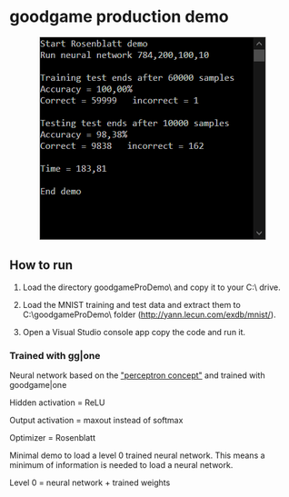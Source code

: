 # goodgame production demo

<p align="center">
<img src="https://raw.githubusercontent.com/grensen/goodgameExportDemo/master/figure1.png">
</p>

## How to run 
1. Load the directory goodgameProDemo\ and copy it to your C:\ drive.

2. Load the MNIST training and test data and extract them to C:\goodgameProDemo\ folder (http://yann.lecun.com/exdb/mnist/).

3. Open a Visual Studio console app copy the code and run it.


### Trained with gg|one

Neural network based on the ["perceptron concept"](https://github.com/grensen/perceptron_concept) and trained with goodgame|one

Hidden activation = ReLU

Output activation = maxout instead of softmax

Optimizer = Rosenblatt

Minimal demo to load a level 0 trained neural network.
This means a minimum of information is needed to load a neural network.

Level 0 = neural network + trained weights
